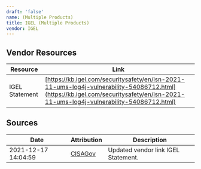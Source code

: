 ```yaml
---
draft: 'false'
name: (Multiple Products)
title: IGEL (Multiple Products)
vendor: IGEL
---
```


## Vendor Resources
| Resource | Link |
| --- | --- |
| IGEL Statement | [https://kb.igel.com/securitysafety/en/isn-2021-11-ums-log4j-vulnerability-54086712.html](https://kb.igel.com/securitysafety/en/isn-2021-11-ums-log4j-vulnerability-54086712.html) |



## Sources
| Date | Attribution | Description |
| --- | --- | --- |
| 2021-12-17 14:04:59 | [CISAGov](https://raw.githubusercontent.com/cisagov/log4j-affected-db/develop/README.md) | Updated vendor link IGEL Statement.  |
